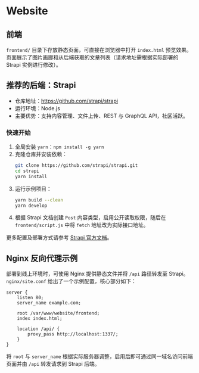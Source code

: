 # Website



## 前端

`frontend/` 目录下存放静态页面，可直接在浏览器中打开 `index.html` 预览效果。页面展示了图片画廊和从后端获取的文章列表（请求地址需根据实际部署的 Strapi 实例进行修改）。

## 推荐的后端：Strapi

- 仓库地址：<https://github.com/strapi/strapi>
- 运行环境：Node.js
- 主要优势：支持内容管理、文件上传、REST 与 GraphQL API，社区活跃。

### 快速开始
1. 全局安装 `yarn`：`npm install -g yarn`
2. 克隆仓库并安装依赖：
   ```bash
   git clone https://github.com/strapi/strapi.git
   cd strapi
   yarn install
   ```
3. 运行示例项目：
   ```bash
   yarn build --clean
   yarn develop
   ```
4. 根据 Strapi 文档创建 `Post` 内容类型，启用公开读取权限，随后在 `frontend/script.js` 中将 `fetch` 地址改为实际接口地址。

更多配置及部署方式请参考 [Strapi 官方文档](https://docs.strapi.io/)。

## Nginx 反向代理示例

部署到线上环境时，可使用 Nginx 提供静态文件并将 `/api` 路径转发至 Strapi。
`nginx/site.conf` 给出了一个示例配置，核心部分如下：

```nginx
server {
    listen 80;
    server_name example.com;

    root /var/www/website/frontend;
    index index.html;

    location /api/ {
        proxy_pass http://localhost:1337/;
    }
}
```

将 `root` 与 `server_name` 根据实际服务器调整，启用后即可通过同一域名访问前端页面并由 `/api` 转发请求到 Strapi 后端。

